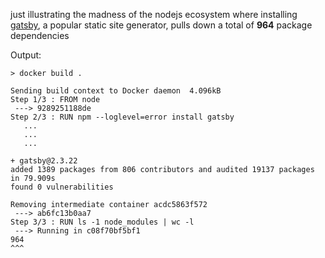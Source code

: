 just illustrating the madness of the nodejs ecosystem where installing [gatsby](https://www.gatsbyjs.org), a popular static site generator, pulls down a total of **964** package dependencies

Output:

```
> docker build .

Sending build context to Docker daemon  4.096kB
Step 1/3 : FROM node
 ---> 9289251188de
Step 2/3 : RUN npm --loglevel=error install gatsby
   ...
   ...
   ...

+ gatsby@2.3.22
added 1389 packages from 806 contributors and audited 19137 packages in 79.909s
found 0 vulnerabilities

Removing intermediate container acdc5863f572
 ---> ab6fc13b0aa7
Step 3/3 : RUN ls -1 node_modules | wc -l
 ---> Running in c08f70bf5bf1
964
^^^
```
